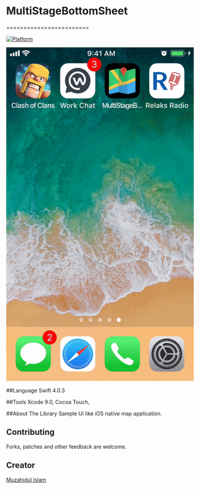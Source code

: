 # MultiStageBottomSheet

========================

[![Platform](http://img.shields.io/badge/platform-ios-blue.svg?style=flat
)](https://developer.apple.com/iphone/index.action)


![sample](demo.gif)

##Language
Swift 4.0.3

##Tools
Xcode 9.0, Cocoa Touch,

##About The Library
Sample UI like iOS native map application. 

## Contributing

Forks, patches and other feedback are welcome.

## Creator

[Muzahidul Islam](http://mmsaddam.github.io/) 

